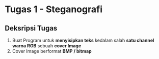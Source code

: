 # Tugas 1 - Steganografi

## Deksripsi Tugas

1. Buat Program untuk **menyisipkan teks** kedalam salah **satu channel warna RGB** sebuah **cover Image**
2. Cover Image berformat **BMP / bitmap**
